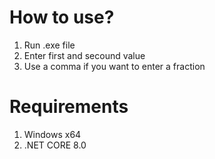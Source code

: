 # How to use?

1. Run .exe file
2. Enter first and secound value
3. Use a comma if you want to enter a fraction

# Requirements

1. Windows x64
2. .NET CORE 8.0
